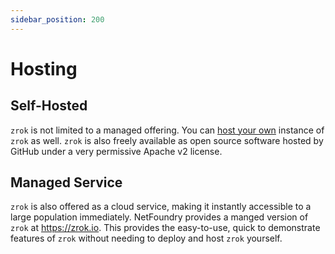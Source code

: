 ```yaml
---
sidebar_position: 200
---
```

# Hosting

## Self-Hosted

`zrok` is not limited to a managed offering. You can [host your own](../guides/self-hosting/self_hosting_guide.md) instance of `zrok` as well. `zrok` is
also freely available as open source software hosted by GitHub under a very permissive Apache v2 license.

## Managed Service

`zrok` is also offered as a cloud service, making it instantly accessible to a large population immediately.
NetFoundry provides a manged version of `zrok` at https://zrok.io. This provides the easy-to-use,
quick to demonstrate features of `zrok` without needing to deploy and host `zrok` yourself.
